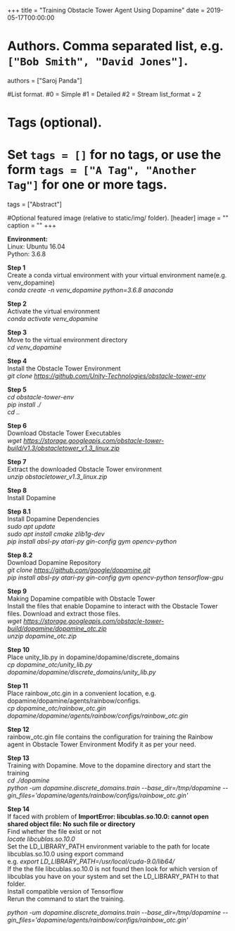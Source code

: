+++
title = "Training Obstacle Tower Agent Using Dopamine" 
date = 2019-05-17T00:00:00

# Authors. Comma separated list, e.g. `["Bob Smith", "David Jones"]`.
authors = ["Saroj Panda"]

#List format.
#0 = Simple
#1 = Detailed
#2 = Stream
list_format = 2

# Tags (optional).
#   Set `tags = []` for no tags, or use the form `tags = ["A Tag", "Another Tag"]` for one or more tags.
tags = ["Abstract"]

#Optional featured image (relative to static/img/ folder).
[header] 
image = "" 
caption = "" 
+++

<body>

<b>Environment:</b> <br>
Linux: Ubuntu 16.04 <br>
Python: 3.6.8

<b>Step 1</b> <br>
Create a conda virtual environment with your virtual environment name(e.g. venv_dopamine) <br>
<i>conda create -n venv_dopamine python=3.6.8 anaconda </i> <br>

<b>Step 2</b> <br>
Activate the virtual environment <br>
<i>conda activate venv_dopamine </i> <br>

<b>Step 3</b> <br>
Move to the virtual environment directory <br>
<i>cd venv_dopamine </i>

<b>Step 4</b> <br>
Install the Obstacle Tower Environment <br>
<i>git clone https://github.com/Unity-Technologies/obstacle-tower-env </i>

<b>Step 5</b> <br>
<i>cd obstacle-tower-env </i> <br>
<i>pip install ./ </i> <br>
<i>cd .. </i>

<b>Step 6</b> <br>
Download Obstacle Tower Executables <br>
<i>wget https://storage.googleapis.com/obstacle-tower-build/v1.3/obstacletower_v1.3_linux.zip </i>

<b>Step 7</b> <br>
Extract the downloaded Obstacle Tower environment <br>
<i>unzip obstacletower_v1.3_linux.zip </i>

<b>Step 8</b> <br>
Install Dopamine <br>

<b>Step 8.1</b> <br>
Install Dopamine Dependencies <br>
<i>sudo apt update </i> <br>
<i>sudo apt install cmake zlib1g-dev </i> <br>
<i>pip install absl-py atari-py gin-config gym opencv-python </i>

<b>Step 8.2</b> <br>
Download Dopamine Repository <br>
<i>git clone https://github.com/google/dopamine.git </i> <br>
<i>pip install absl-py atari-py gin-config gym opencv-python tensorflow-gpu </i>

<b>Step 9</b> <br>
Making Dopamine compatible with Obstacle Tower <br>
Install the files that enable Dopamine to interact with the Obstacle Tower files. Download and extract those files. <br>
<i>wget https://storage.googleapis.com/obstacle-tower-build/dopamine/dopamine_otc.zip </i> <br>
<i>unzip dopamine_otc.zip </i>

<b>Step 10</b> <br>
Place unity_lib.py in dopamine/dopamine/discrete_domains <br>
<i>cp dopamine_otc/unity_lib.py dopamine/dopamine/discrete_domains/unity_lib.py </i>

<b>Step 11</b> <br>
Place rainbow_otc.gin in a convenient location, e.g. dopamine/dopamine/agents/rainbow/configs. <br>
<i>cp dopamine_otc/rainbow_otc.gin dopamine/dopamine/agents/rainbow/configs/rainbow_otc.gin </i>

<b>Step 12</b> <br>
rainbow_otc.gin file contains the configuration for training the Rainbow agent in Obstacle Tower Environment Modify it as per your need.

<b>Step 13</b> <br>
Training with Dopamine. Move to the dopamine directory and start the training <br>
<i>cd ./dopamine </i> <br>
<i>python -um dopamine.discrete_domains.train --base_dir=/tmp/dopamine --gin_files='dopamine/agents/rainbow/configs/rainbow_otc.gin'</i>

<b>Step 14</b> <br>
If faced with problem of <b>ImportError: libcublas.so.10.0: cannot open shared object file: No such file or directory</b> <br>
Find whether the file exist or not <br>
<i>locate libcublas.so.10.0 </i> <br>
Set the LD_LIBRARY_PATH environment variable to the path for locate libcublas.so.10.0 using export command <br>
e.g. <i>export LD_LIBRARY_PATH=/usr/local/cuda-9.0/lib64/ </i> <br>
If the the file libcublas.so.10.0 is not found then look for which version of libcublas you have on your system and set the LD_LIBRARY_PATH to that folder. <br>
Install compatible version of Tensorflow <br>
Rerun the command to start the training. <br>

<i>python -um dopamine.discrete_domains.train --base_dir=/tmp/dopamine --gin_files='dopamine/agents/rainbow/configs/rainbow_otc.gin'</i>





















